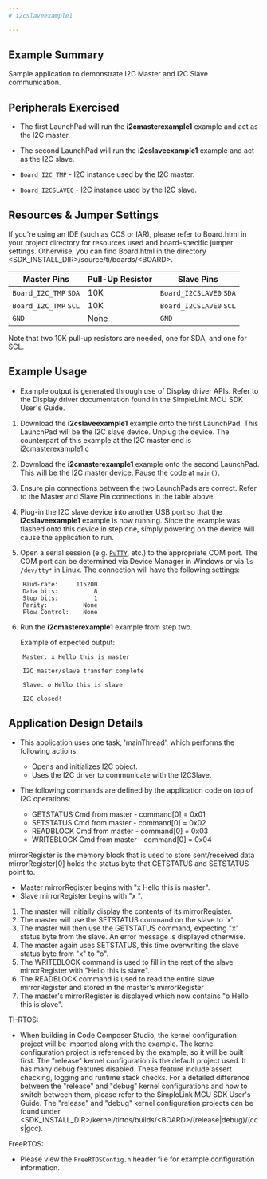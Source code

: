 ```yaml
---
# i2cslaveexample1

---
```


## Example Summary

Sample application to demonstrate I2C Master and I2C Slave communication.

## Peripherals Exercised

* The first LaunchPad will run the __i2cmasterexample1__ example and act as the
I2C master.

* The second LaunchPad will run the __i2cslaveexample1__ example and act as the
I2C slave.

* `Board_I2C_TMP` - I2C instance used by the I2C master.
* `Board_I2CSLAVE0` - I2C instance used by the I2C slave.

## Resources & Jumper Settings

If you're using an IDE (such as CCS or IAR), please refer to Board.html in
your project directory for resources used and board-specific jumper settings.
Otherwise, you can find Board.html in the directory
&lt;SDK_INSTALL_DIR&gt;/source/ti/boards/&lt;BOARD&gt;.

  |Master Pins|Pull-Up Resistor|Slave Pins|
  |---|---|---|
  |`Board_I2C_TMP` `SDA`|10K|`Board_I2CSLAVE0` `SDA`|
  |`Board_I2C_TMP` `SCL`|10K|`Board_I2CSLAVE0` `SCL`|
  |`GND`|None|`GND`|

Note that two 10K pull-up resistors are needed, one for SDA, and one for SCL.

## Example Usage

* Example output is generated through use of Display driver APIs. Refer to the
Display driver documentation found in the SimpleLink MCU SDK User's Guide.

1. Download the __i2cslaveexample1__ example onto the first LaunchPad. This
LaunchPad will be the I2C slave device. Unplug the device.
The counterpart of this example at the I2C master end is i2cmasterexample1.c

2. Download the __i2cmasterexample1__ example onto the second LaunchPad. This
will be the I2C master device. Pause the code at `main()`.

3. Ensure pin connections between the two LaunchPads are correct. Refer to the
Master and Slave Pin connections in the table above.

4. Plug-in the I2C slave device into another USB port so that the
__i2cslaveexample1__ example is now running. Since the example was flashed onto
this device in step one, simply powering on the device will cause the
application to run.

5.  Open a serial session (e.g. [`PuTTY`](http://www.putty.org/ "PuTTY's
Homepage"), etc.) to the appropriate COM port.
    The COM port can be determined via Device Manager in Windows or via
`ls /dev/tty*` in Linux.
The connection will have the following settings:
```
    Baud-rate:     115200
    Data bits:          8
    Stop bits:          1
    Parity:          None
    Flow Control:    None
```

6.  Run the __i2cmasterexample1__ example from step two.

    Example of expected output:
```
    Master: x Hello this is master

    I2C master/slave transfer complete

    Slave: o Hello this is slave

    I2C closed!
```

## Application Design Details

* This application uses one task, 'mainThread', which performs the following
actions:
    * Opens and initializes I2C object.
    * Uses the I2C driver to communicate with the I2CSlave.

* The following commands are defined by the application code on top of I2C
operations:
    * GETSTATUS Cmd from master - command[0] = 0x01
    * SETSTATUS Cmd from master - command[0] = 0x02
    * READBLOCK Cmd from master - command[0] = 0x03
    * WRITEBLOCK Cmd from master - command[0] = 0x04

mirrorRegister is the memory block that is used to store sent/received data
mirrorRegister[0] holds the status byte that GETSTATUS and SETSTATUS point to.
* Master mirrorRegister begins with "x Hello this is master".
* Slave mirrorRegister begins with "x ".

1. The master will initially display the contents of its mirrorRegister.
2. The master will use the SETSTATUS command on the slave to 'x'.
3. The master will then use the GETSTATUS command, expecting "x" status byte from the slave.
An error message is displayed otherwise.
4. The master again uses SETSTATUS, this time overwriting the slave status byte from "x" to "o".
5. The WRITEBLOCK command is used to fill in the rest of the slave mirrorRegister with "Hello
this is slave".
6. The READBLOCK command is used to read the entire slave mirrorRegister and stored in the master's
mirrorRegister
7. The master's mirrorRegister is displayed which now contains "o Hello this
is slave".

TI-RTOS:

* When building in Code Composer Studio, the kernel configuration project will
be imported along with the example. The kernel configuration project is
referenced by the example, so it will be built first. The "release" kernel
configuration is the default project used. It has many debug features disabled.
These feature include assert checking, logging and runtime stack checks. For a
detailed difference between the "release" and "debug" kernel configurations and
how to switch between them, please refer to the SimpleLink MCU SDK User's
Guide. The "release" and "debug" kernel configuration projects can be found
under &lt;SDK_INSTALL_DIR&gt;/kernel/tirtos/builds/&lt;BOARD&gt;/(release|debug)/(ccs|gcc).

FreeRTOS:

* Please view the `FreeRTOSConfig.h` header file for example configuration
information.
